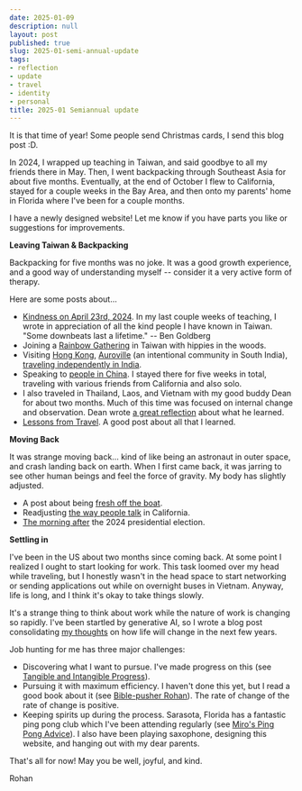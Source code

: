 ```yaml
---
date: 2025-01-09
description: null
layout: post
published: true
slug: 2025-01-semi-annual-update
tags:
- reflection
- update
- travel
- identity
- personal
title: 2025-01 Semiannual update
---
```


It is that time of year! Some people send Christmas cards, I send this blog post :D.

In 2024, I wrapped up teaching in Taiwan, and said goodbye to all my friends there in May. Then, I went backpacking through Southeast Asia for about five months. Eventually, at the end of October I flew to California, stayed for a couple weeks in the Bay Area, and then onto my parents' home in Florida where I've been for a couple months.

I have a newly designed website! Let me know if you have parts you like or suggestions for improvements.

**Leaving Taiwan & Backpacking**

Backpacking for five months was no joke. It was a good growth experience, and a good way of understanding myself -- consider it a very active form of therapy.

Here are some posts about...
- [Kindness on April 23rd, 2024](https://www.rohanprasad.org/blog/2024/2024-04-kindness-on-april-23rd-2024/). In my last couple weeks of teaching, I wrote in appreciation of all the kind people I have known in Taiwan. "Some downbeats last a lifetime." -- Ben Goldberg
- Joining a [Rainbow Gathering](https://www.rohanprasad.org/blog/2024/2024-04-taiwan-rainbow-gathering-2024/) in Taiwan with hippies in the woods.
- Visiting [Hong Kong](https://www.rohanprasad.org/blog/2024/2024-05-homg-kong/), [Auroville](https://www.rohanprasad.org/blog/2024/2024-05-auroville/) (an intentional community in South India), [traveling independently in India](https://www.rohanprasad.org/blog/2024/2024-06-indian-independence/).
- Speaking to [people in China](https://www.rohanprasad.org/blog/2024/2024-07-one-month-in-china/). I stayed there for five weeks in total, traveling with various friends from California and also solo.
- I also traveled in Thailand, Laos, and Vietnam with my good buddy Dean for about two months. Much of this time was focused on internal change and observation. Dean wrote [a great reflection](https://open.substack.com/pub/urbananimal/p/the-philosophy-paper-that-haunted?r=b6zju&utm_medium=ios) about what he learned.
- [Lessons from Travel](https://www.rohanprasad.org/blog/2024/2024-11-lessons-from-travel/). A good post about all that I learned.

**Moving Back**

It was strange moving back... kind of like being an astronaut in outer space, and crash landing back on earth. When I first came back, it was jarring to see other human beings and feel the force of gravity. My body has slightly adjusted.
- A post about being [fresh off the boat](https://www.rohanprasad.org/blog/2024/2024-11-reverse-culture-shock/).
- Readjusting [the way people talk](https://www.rohanprasad.org/blog/2024/2024-11-speaking-plainly/) in California.
- [The morning after](https://www.rohanprasad.org/blog/2024/2024-11-the-morning-after/) the 2024 presidential election.

**Settling in**

I've been in the US about two months since coming back. At some point I realized I ought to start looking for work. This task loomed over my head while traveling, but I honestly wasn't in the head space to start networking or sending applications out while on overnight buses in Vietnam. Anyway, life is long, and I think it's okay to take things slowly.

It's a strange thing to think about work while the nature of work is changing so rapidly. I've been startled by generative AI, so I wrote a blog post consolidating [my thoughts](https://www.rohanprasad.org/blog/2025/2025-01-the-future-of-work/) on how life will change in the next few years.

Job hunting for me has three major challenges:
- Discovering what I want to pursue. I've made progress on this (see [Tangible and Intangible Progress](https://www.rohanprasad.org/blog/2025/2025-01-tangible-and-intangible-progress/)).
- Pursuing it with maximum efficiency. I haven't done this yet, but I read a good book about it (see [Bible-pusher Rohan](https://www.rohanprasad.org/blog/2024/2024-12-stickers-hope-and-change-and-bible/)). The rate of change of the rate of change is positive.
- Keeping spirits up during the process. Sarasota, Florida has a fantastic ping pong club which I've been attending regularly (see [Miro's Ping Pong Advice](https://www.rohanprasad.org/blog/2025/2025-01-miros-ping-pong-advice/)). I also have been playing saxophone, designing this website, and hanging out with my dear parents.

That's all for now! May you be well, joyful, and kind.

Rohan

